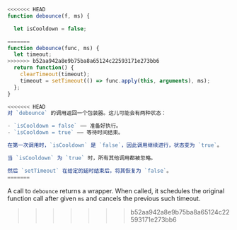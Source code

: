 ```js demo
<<<<<<< HEAD
function debounce(f, ms) {

  let isCooldown = false;

=======
function debounce(func, ms) {
  let timeout;
>>>>>>> b52aa942a8e9b75ba8a65124c22593171e273bb6
  return function() {
    clearTimeout(timeout);
    timeout = setTimeout(() => func.apply(this, arguments), ms);
  };
}

<<<<<<< HEAD
对 `debounce` 的调用返回一个包装器。这儿可能会有两种状态：

- `isCooldown = false` —— 准备好执行。
- `isCooldown = true` —— 等待时间结束。

在第一次调用时，`isCooldown` 是 `false`，因此调用继续进行，状态变为 `true`。

当 `isCooldown` 为 `true` 时，所有其他调用都被忽略。

然后 `setTimeout` 在给定的延时结束后，将其恢复为 `false`。
=======
```

A call to `debounce` returns a wrapper. When called, it schedules the original function call after given `ms` and cancels the previous such timeout.

>>>>>>> b52aa942a8e9b75ba8a65124c22593171e273bb6
